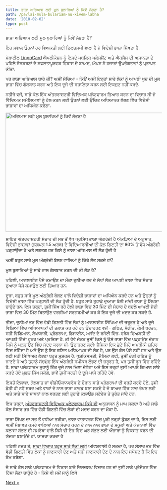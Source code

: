 ```yaml
---
title: ਭਾਸ਼ਾ ਅਭਿਆਸ ਲਈ ਮੂਲ ਬੁਲਾਰਿਆਂ ਨੂੰ ਕਿਵੇਂ ਲੱਭਣਾ ਹੈ?
path: /pa/lai-mula-bulariam-nu-kivem-labha
date: '2018-02-02'
type: post
---
```


ਭਾਸ਼ਾ ਅਭਿਆਸ ਲਈ ਮੂਲ ਬੁਲਾਰਿਆਂ ਨੂੰ ਕਿਵੇਂ ਲੱਭਣਾ ਹੈ?

ਇਹ ਸਵਾਲ ਉਹਨਾਂ ਹਰ ਵਿਅਕਤੀ ਲਈ ਦਿਲਚਸਪੀ ਵਾਲਾ ਹੈ ਜੋ ਵਿਦੇਸ਼ੀ ਭਾਸ਼ਾ ਸਿੱਖਦਾ ਹੈ.

ਮੋਬਾਈਲ <a href="https://lingocard.com">LingoCard</a> ਐਪਲੀਕੇਸ਼ਨ ਨੂੰ ਇਸਦੇ ਪਬਲਿਕ ਪਲੇਸਮੈਂਟ ਅਤੇ ਐਕਸੈਸ ਦੀ ਅਸਾਨਤਾ ਦੇ ਪਹਿਲੇ ਸੰਸਕਰਣਾਂ ਦੇ ਸਫਲਤਾਪੂਰਵਕ ਵਿਕਾਸ ਦੇ ਬਾਅਦ, ਐਪਸ ਨੇ ਹਜ਼ਾਰਾਂ ਉਪਭੋਗਤਾਵਾਂ ਨੂੰ ਪ੍ਰਾਪਤ ਕੀਤਾ.

ਪਰ ਭਾਸ਼ਾ ਅਭਿਆਸ ਬਾਰੇ ਕੀ? ਅਸੀਂ ਸੋਚਿਆ - ਕਿਉਂ ਅਸੀਂ ਇਨ੍ਹਾਂ ਸਾਰੇ ਲੋਕਾਂ ਨੂੰ ਆਪਣੀ ਖੁਦ ਦੀ ਮੂਲ ਭਾਸ਼ਾ ਵਿੱਚ ਗੱਲਬਾਤ ਕਰਨ ਅਤੇ ਇਕ ਦੂਜੇ ਦੀ ਸਹਾਇਤਾ ਕਰਨ ਲਈ ਇਕਜੁਟ ਨਹੀਂ ਕਰਦੇ.

ਨਤੀਜੇ ਵਜੋਂ, ਸਾਡੇ ਕੋਲ ਇੱਕ ਅੰਤਰਰਾਸ਼ਟਰੀ ਵਿਦਿਅਕ ਪਲੇਟਫਾਰਮ ਤਿਆਰ ਕਰਨ ਦਾ ਵਿਚਾਰ ਸੀ ਜੋ ਵਿੱਦਿਅਕ ਸਮੱਸਿਆਵਾਂ ਨੂੰ ਹੱਲ ਕਰਨ ਲਈ ਉਹਨਾਂ ਲਈ ਉਚਿਤ ਅਧਿਆਪਕ ਲੱਭਣ ਵਿੱਚ ਵਿਦੇਸ਼ੀ ਭਾਸ਼ਾਵਾਂ ਦਾ ਅਧਿਐਨ ਕਰੇਗਾ.

<img class="aligncenter wp-image-78 size-full" src="../images/platform/social-network.jpg" alt="ਅਭਿਆਸ ਲਈ ਮੂਲ ਬੁਲਾਰਿਆਂ ਨੂੰ ਕਿਵੇਂ ਲੱਭਣਾ ਹੈ" width="628" height="383" />

ਸ਼ਾਇਦ ਅੰਤਰਰਾਸ਼ਟਰੀ ਸੰਚਾਰ ਦੀ ਸਭ ਤੋਂ ਵੱਧ ਪ੍ਰਸਿੱਧ ਭਾਸ਼ਾ ਅੰਗਰੇਜ਼ੀ ਹੈ ਅੰਕੜਿਆਂ ਦੇ ਅਨੁਸਾਰ, ਵਿਦੇਸ਼ੀ ਭਾਸ਼ਾਵਾਂ (ਲਗਪਗ 1.5 ਅਰਬ) ਦੇ ਵਿਦਿਆਰਥੀਆਂ ਦੀ ਕੁੱਲ ਗਿਣਤੀ ਦਾ 80% ਤੋਂ ਵੱਧ ਅੰਗਰੇਜ਼ੀ ਪੜ੍ਹਾਉਂਦਾ ਹੈ ਅਤੇ ਲਗਭਗ ਹਰ ਕਿਸੇ ਨੂੰ ਭਾਸ਼ਾ ਅਭਿਆਸ ਦੀ ਲੋੜ ਹੁੰਦੀ ਹੈ

ਅਸੀਂ ਬਹੁਤ ਸਾਰੇ ਮੂਲ ਅੰਗ੍ਰੇਜ਼ੀ ਬੋਲਣ ਵਾਲਿਆਂ ਨੂੰ ਕਿੱਥੇ ਲੱਭ ਸਕਦੇ ਹਾਂ?

ਮੂਲ ਬੁਲਾਰਿਆਂ ਨੂੰ ਸਾਡੇ ਨਾਲ ਗੱਲਬਾਤ ਕਰਨ ਦੀ ਕੀ ਲੋੜ ਹੈ?

ਪਹਿਲੀ, ਆਨਲਾਈਨ ਪੈਸੇ ਕਮਾਉਣ ਦਾ ਮੌਕਾ ਦੁਨੀਆ ਭਰ ਦੇ ਲੱਖਾਂ ਲੋਕ ਆਪਣੀ ਭਾਸ਼ਾ ਵਿਚ ਸੰਚਾਰ ਦੁਆਰਾ ਪੈਸੇ ਕਮਾਉਣ ਲਈ ਤਿਆਰ ਹਨ.

ਦੂਜਾ, ਬਹੁਤ ਸਾਰੇ ਮੂਲ ਅੰਗ੍ਰੇਜ਼ੀ ਬੋਲਣ ਵਾਲੇ ਵਿਦੇਸ਼ੀ ਭਾਸ਼ਾਵਾਂ ਦਾ ਅਧਿਐਨ ਕਰਦੇ ਹਨ ਅਤੇ ਉਨ੍ਹਾਂ ਨੂੰ ਵਿਦੇਸ਼ੀ ਭਾਸ਼ਾ ਵਿੱਚ ਪੜ੍ਹਾਈ ਦੀ ਲੋੜ ਹੁੰਦੀ ਹੈ. ਬਹੁਤ ਸਾਰੇ ਤੁਹਾਡੇ ਦੁਆਰਾ ਬੋਲੀ ਜਾਂਦੀ ਭਾਸ਼ਾ ਨੂੰ ਸਿੱਖਣਾ ਚਾਹੁੰਦੇ ਹਨ. ਇਸ ਤਰ੍ਹਾਂ, ਤੁਸੀਂ ਸਿੱਖ ਰਹੇ ਹੋਲੀ ਭਾਸ਼ਾ ਵਿਚ 30 ਮਿੰਟ ਦੀ ਸੰਚਾਰ ਦੇ ਬਦਲੇ ਆਪਣੀ ਜੱਦੀ ਭਾਸ਼ਾ ਵਿਚ 30 ਮਿੰਟ ਬਿਤਾਉਣ ਵਰਗੀਆਂ ਸਰਗਰਮੀਆਂ ਕਰ ਕੇ ਇਕ ਦੂਜੇ ਦੀ ਮਦਦ ਕਰ ਸਕਦੇ ਹੋ.

ਤੀਜਾ, ਦੁਨੀਆਂ ਭਰ ਵਿੱਚ ਵੱਡੀ ਗਿਣਤੀ ਵਿੱਚ ਲੋਕਾਂ ਨੂੰ ਆਨਲਾਈਨ ਸਿੱਖਿਆ ਦੀ ਜ਼ਰੂਰਤ ਹੈ ਅਤੇ ਦੂਜੇ ਵਿਸ਼ਿਆਂ ਵਿੱਚ ਅਧਿਆਪਕਾਂ ਦੀ ਤਲਾਸ਼ ਕਰ ਰਹੇ ਹਨ ਉਦਾਹਰਣ ਵਜੋਂ - ਗਣਿਤ, ਸੰਗੀਤ, ਕੌਮੀ ਬਰਤਨ, ਸਹੀ ਵਿਗਿਆਨ, ਲੇਖਾਕਾਰੀ, ਪ੍ਰੋਗਰਾਮਾ, ਡਿਜਾਈਨ, ਆਦਿ ਦੇ ਰਸੋਈ ਵਿੱਚ. ਹਰੇਕ ਵਿਅਕਤੀ ਦੀ ਆਪਣੀ ਨਿੱਜੀ ਹੁਨਰ ਅਤੇ ਪ੍ਰਤਿਭਾ ਹੈ. ਕੀ ਹੋਵੇ ਜੇਕਰ ਤੁਸੀਂ ਕਿਸੇ ਨੂੰ ਉਸੇ ਭਾਸ਼ਾ ਵਿੱਚ ਪੜ੍ਹਾਉਣ ਦੌਰਾਨ ਕਿਸੇ ਨੂੰ ਪੜ੍ਹਾਉਣ ਵਿੱਚ ਮੱਦਦ ਕਰਨਾ ਸੀ. ਉਦਾਹਰਣ ਲਈ: ਜੈਸਿਕਾ ਇਕ ਛੋਟੇ ਜਿਹੇ ਅਮਰੀਕੀ ਸ਼ਹਿਰ ਵਿਚ ਰਹਿੰਦਾ ਹੈ ਅਤੇ ਉਸ ਨੂੰ ਇਕ ਗਣਿਤ ਅਧਿਆਪਕ ਦੀ ਲੋੜ ਹੈ, ਪਰ ਉਸ ਕੋਲ ਪੈਸੇ ਨਹੀਂ ਹਨ ਅਤੇ ਉਸ ਲਈ ਸਹੀ ਸਿੱਖਿਅਕ ਲੱਭਣਾ ਬਹੁਤ ਮੁਸ਼ਕਲ ਹੈ. ਖੁਸ਼ਕਿਸਮਤੀ, ਜੈਸਿਕਾ ਲਈ, ਤੁਸੀਂ ਚੰਗੀ ਗਣਿਤ ਨੂੰ ਜਾਣਦੇ ਹੋ ਅਤੇ ਤੁਹਾਨੂੰ ਸੱਚਮੁੱਚ ਇੱਕ ਅੰਗਰੇਜ਼ੀ ਸਪੀਕਰ ਲੱਭਣ ਦੀ ਜ਼ਰੂਰਤ ਹੈ, ਪਰ ਤੁਸੀਂ ਰੂਸ ਵਿੱਚ ਰਹਿੰਦੇ ਹੋ. ਸਾਡਾ ਪਲੇਟਫਾਰਮ ਤੁਹਾਨੂੰ ਇੱਕ ਦੂਜੇ ਨਾਲ ਮਿਲਾ ਦੇਵੇਗਾ ਅਤੇ ਇਸ ਤਰ੍ਹਾਂ ਤੁਸੀਂ ਆਪਣੇ ਗਿਆਨ ਸਾਂਝੇ ਕਰਦੇ ਹੋਏ ਮੁਫ਼ਤ ਸਿੱਖ ਸਕੋਗੇ, ਭਾਵੇਂ ਤੁਸੀਂ ਧਰਤੀ ਦੇ ਦੂਜੇ ਪਾਸੇ ਰਹਿੰਦੇ ਹੋਵੋ.

ਇਸਤੋਂ ਇਲਾਵਾ, ਗੱਲਬਾਤ ਜਾਂ ਵੀਡੀਓਕਾਨਫਰੰਸ ਦੇ ਦੌਰਾਨ ਸਾਡੇ ਪ੍ਰੋਗਰਾਮਾਂ ਦੀ ਵਰਤੋਂ ਕਰਦੇ ਹੋਏ, ਤੁਸੀਂ ਛੇਤੀ ਹੀ ਨਵੇਂ ਸ਼ਬਦ ਅਤੇ ਵਾਕਾਂ ਦੇ ਨਾਲ ਭਾਸ਼ਾ ਕਾਰਡ ਬਣਾ ਸਕਦੇ ਹੋ ਜੋ ਬਾਅਦ ਵਿੱਚ ਯਾਦ ਰੱਖਣ ਲਈ ਅਤੇ ਸਾਡੇ ਸਾਰੇ ਸਾਧਨਾਂ ਨਾਲ ਵਰਤਣ ਲਈ ਤੁਹਾਡੇ ਕਲਾਉਡ ਸਟੋਰੇਜ ਤੇ ਤੁਰੰਤ ਜਾਂਦੇ ਹਨ.

ਇਸ ਤਰ੍ਹਾਂ, <a href="https://lingocard.com">ਅੰਤਰਰਾਸ਼ਟਰੀ ਵਿਦਿਅਕ ਪਲੇਟਫਾਰਮ ਕਿਸੇ ਵੀ</a> ਅਨੁਸ਼ਾਸਨ ਨੂੰ ਮਾਪ ਸਕਦਾ ਹੈ ਅਤੇ ਸਾਡੇ ਕੋਲ ਸੰਸਾਰ ਭਰ ਵਿੱਚ ਵੱਡੀ ਗਿਣਤੀ ਵਿੱਚ ਲੋਕਾਂ ਦੀ ਮਦਦ ਕਰਨ ਦਾ ਮੌਕਾ ਹੈ.

ਭਾਸ਼ਾ ਸਿੱਖਣ ਦਾ ਸਭ ਤੋਂ ਵਧੀਆ ਤਰੀਕਾ, ਭਾਸ਼ਾ ਵਾਤਾਵਰਨ ਵਿੱਚ ਪੂਰੀ ਤਰ੍ਹਾਂ ਡੁੱਬਣ ਦਾ ਹੈ, ਇਸ ਲਈ ਅਸੀਂ ਸੰਭਾਵਤ ਕਮਰੇ ਵਾਲਿਆਂ ਨਾਲ ਸੰਚਾਰ ਕਰਨ ਦੇ ਨਾਲ ਨਾਲ ਭਾਸ਼ਾ ਦੇ ਸਕੂਲਾਂ ਅਤੇ ਯੋਜਨਾਵਾਂ ਵਿੱਚ ਕਲਾਸਾਂ ਲੱਭਣ ਦੀ ਸਮਰੱਥਾ ਵਾਲੇ ਕਿਸੇ ਵੀ ਦੇਸ਼ ਵਿੱਚ ਘਰ ਲੱਭਣ ਲਈ ਔਜ਼ਾਰਾਂ ਨੂੰ ਵਿਕਸਤ ਕਰਨ ਦੀ ਯੋਜਨਾ ਬਣਾਉਂਦੇ ਹਾਂ. ਯਾਤਰਾ ਕਰਦਾ ਹੈ

ਪਹਿਲੀ ਨਜ਼ਰ ਤੇ, <a href="/pa/?lang=pa">ਸਾਡਾ ਵਿਚਾਰ ਬਹੁਤ ਸਾਰੇ ਲੋਕਾਂ ਲਈ</a> ਅਵਿਸ਼ਵਾਸੀ ਹੋ ਸਕਦਾ ਹੈ, ਪਰ ਸੰਸਾਰ ਭਰ ਵਿੱਚ ਵੱਡੀ ਗਿਣਤੀ ਵਿੱਚ ਲੋਕਾਂ ਨੂੰ ਜਾਣਕਾਰੀ ਦੇਣ ਅਤੇ ਸਹੀ ਜਾਣਕਾਰੀ ਦੇਣ ਦੇ ਨਾਲ ਇਹ ਸਪੱਸ਼ਟ ਹੈ ਕਿ ਇਹ ਕੰਮ ਕਰੇਗਾ.

ਜੇ ਸਾਡੇ ਕੋਲ ਸਾਡੇ ਪਲੇਟਫਾਰਮ ਦੇ ਵਿਕਾਸ ਬਾਰੇ ਦਿਲਚਸਪ ਵਿਚਾਰ ਹਨ ਜਾਂ ਤੁਸੀਂ ਸਾਡੇ ਪ੍ਰੋਜੈਕਟ ਵਿੱਚ ਹਿੱਸਾ ਲੈਣਾ ਚਾਹੁੰਦੇ ਹੋ - ਕਿਸੇ ਵੀ ਸਮੇਂ ਸਾਨੂੰ ਲਿਖੋ

<a href="/pa/agarezi-nu-kivem-teza-hona-hai">Next ></a>